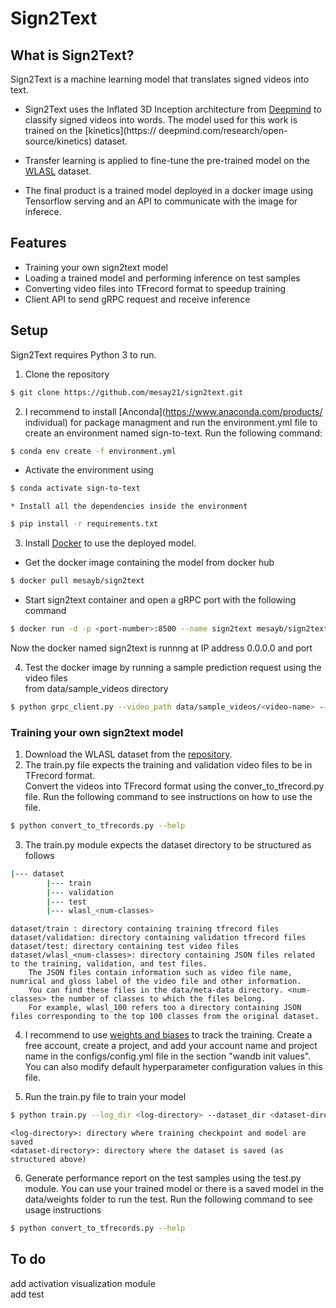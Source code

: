 # Sign2Text

## What is Sign2Text?
Sign2Text is a machine learning model that translates signed videos into text. 
* Sign2Text uses the Inflated 3D Inception architecture from [Deepmind](https://github.com/deepmind/kinetics-i3d) 	to classify signed videos into words. The model used for this work is trained on the [kinetics](https://	deepmind.com/research/open-source/kinetics) dataset.

* Transfer learning is applied to fine-tune the pre-trained model on the [WLASL](https://github.com/dxli94/WLASL) dataset. 

* The final product is a trained model deployed in a docker image using Tensorflow serving and an API
	to communicate with the image for inferece.

## Features

* Training your own sign2text model
* Loading a trained model and performing inference on test samples
* Converting video files into TFrecord format to speedup training
* Client API to send gRPC request and receive inference
 
## Setup
Sign2Text requires Python 3 to run. 
1. Clone the repository
```sh
$ git clone https://github.com/mesay21/sign2text.git
```
2. I recommend to install [Anconda](https://www.anaconda.com/products/	individual) for package managment and run 	the environment.yml file to create an environment named sign-to-text. 	Run the following command:
```sh
$ conda env create -f environment.yml
```
* Activate the environment using 
```sh 
$ conda activate sign-to-text
```
    * Install all the dependencies inside the environment
```sh
$ pip install -r requirements.txt
```
3. Install [Docker](https://docs.docker.com/get-docker/) to use the deployed model.
* Get the docker image containing the model from docker hub
```sh
$ docker pull mesayb/sign2text
```
* Start sign2text container and open a gRPC port with the following command
```sh
$ docker run -d -p <port-number>:8500 --name sign2text mesayb/sign2text
```
Now the docker named sign2text is runnng at IP address 0.0.0.0 and port <port-number>

4. Test the docker image by running a sample prediction request using the video files  
from data/sample_videos directory
```sh
$ python grpc_client.py --video_path data/sample_videos/<video-name> --ip_addr 0.0.0.0 --port <port-number>
```
### Training your own sign2text model
    
1. Download the WLASL dataset from the [repository](https://github.com/dxli94/WLASL).
2. The train.py file expects the training and validation video files to be in TFrecord format.  
    Convert the videos into TFrecord format using the conver_to_tfrecord.py file.  Run the following command to see 
    instructions on how to use the file.
```sh
$ python convert_to_tfrecords.py --help
```
3. The train.py module expects the dataset directory to be structured as follows
```bash  
|--- dataset  
        |--- train   
        |--- validation  
        |--- test  
        |--- wlasl_<num-classes>  
```
    dataset/train : directory containing training tfrecord files
    dataset/validation: directory containing validation tfrecord files 
    dataset/test: directory containing test video files
    dataset/wlasl_<num-classes>: directory containing JSON files related to the training, validation, and test files.  
        The JSON files contain information such as video file name, numrical and gloss label of the video file and other information.
        You can find these files in the data/meta-data directory. <num-classes> the number of classes to which the files belong.  
        For example, wlasl_100 refers too a directory containing JSON files corresponding to the top 100 classes from the original dataset.

4. I recommend to use [weights and biases](https://www.wandb.com/) to track the training. Create a free account, create a project, and add your
    account name and project name in the configs/config.yml file in the section "wandb init values".  
    You can also modify default hyperparameter configuration values in this file.

5. Run the train.py file to train your model
```sh
$ python train.py --log_dir <log-directory> --dataset_dir <dataset-directory>
```

    <log-directory>: directory where training checkpoint and model are saved  
    <dataset-directory>: directory where the dataset is saved (as structured above)

6. Generate performance report on the test samples using the test.py module.  You can use your trained model or there is
a saved model in the data/weights folder to run the test.  Run the following command to see usage instructions
```sh
$ python convert_to_tfrecords.py --help
```

## To do

add activation visualization module  
add test


